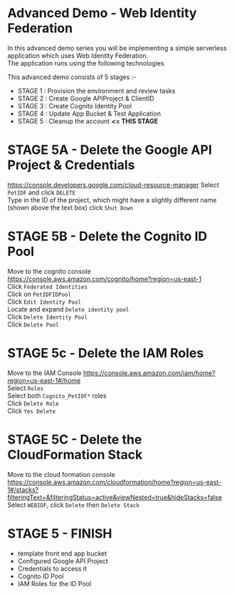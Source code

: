 # Advanced Demo - Web Identity Federation

In this advanced demo series you will be implementing a simple serverless application which uses Web Identity Federation.    
The application runs using the following technologies  

This advanced demo consists of 5 stages :-

- STAGE 1 : Provision the environment and review tasks 
- STAGE 2 : Create Google APIProject & ClientID 
- STAGE 3 : Create Cognito Identity Pool
- STAGE 4 : Update App Bucket & Test Application 
- STAGE 5 : Cleanup the account **<= THIS STAGE**

# STAGE 5A - Delete the Google API Project & Credentials
https://console.developers.google.com/cloud-resource-manager 
Select `PetIDF` and click `DELETE`  
Type in the ID of the project, which might have a slightly different name (shown above the text box) click `Shut Down`  


# STAGE 5B - Delete the Cognito ID Pool
Move to the cognito console https://console.aws.amazon.com/cognito/home?region=us-east-1  
Click `Federated Identities`  
Click on `PetIDFIDPool`  
Click `Edit Identity Pool`  
Locate and expand `Delete identity pool`  
Click `Delete Identity Pool`  
Click `Delete Pool`  

# STAGE 5c - Delete the IAM Roles
Move to the IAM Console https://console.aws.amazon.com/iam/home?region=us-east-1#/home  
Select `Roles`  
Select both `Cognito_PetIDF*` roles  
Click `Delete Role`  
Click `Yes Delete`  

# STAGE 5C - Delete the CloudFormation Stack
Move to the cloud formation console https://console.aws.amazon.com/cloudformation/home?region=us-east-1#/stacks?filteringText=&filteringStatus=active&viewNested=true&hideStacks=false  
Select `WEBIDF`, click `Delete` then `Delete Stack`  

# STAGE 5 - FINISH  
- template front end app bucket
- Configured Google API Project
- Credentials to access it
- Cognito ID Pool
- IAM Roles for the ID Pool





